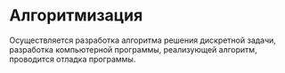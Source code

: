 # Алгоритмизация
Осуществляется разработка алгоритма решения дискретной задачи, разработка компьютерной программы, реализующей алгоритм, проводится отладка программы.